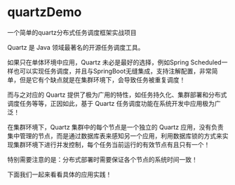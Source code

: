 # quartzDemo
一个简单的quartz分布式任务调度框架实战项目

Quartz 是 Java 领域最著名的开源任务调度工具。

如果只在单体环境中应用，Quartz 未必是最好的选择，例如Spring Scheduled一样也可以实现任务调度，并且与SpringBoot无缝集成，支持注解配置，非常简单，但是它有个缺点就是在集群环境下，会导致任务被重复调度！

而与之对应的 Quartz 提供了极为广用的特性，如任务持久化、集群部署和分布式调度任务等等，正因如此，基于 Quartz 任务调度功能在系统开发中应用极为广泛！

在集群环境下，Quartz 集群中的每个节点是一个独立的 Quartz 应用，没有负责集中管理的节点，而是通过数据库表来感知另一个应用，利用数据库锁的方式来实现集群环境下进行并发控制，每个任务当前运行的有效节点有且只有一个！

特别需要注意的是：分布式部署时需要保证各个节点的系统时间一致！

下面我们一起来看看具体的应用实践！
